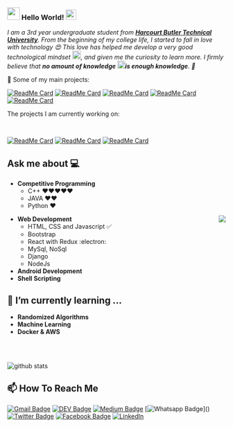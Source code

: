 ### <img src="https://github.com/Shiv-sharma-111/Shiv-sharma-111/blob/master/Assets/Hi.gif" width="29px"> Hello World!&nbsp;<img src="https://github.com/Shiv-sharma-111/Shiv-sharma-111/blob/master/Assets/Earth.gif" width="24px">

<em>I am a 3rd year undergraduate student from <a href="https://hbtu.ac.in/"><b> Harcourt Butler Technical University</b></a>. From the beginning of my college life, I started to fall in love with technology 😍 This love has helped me develop a very good technological mindset <img src="https://github.com/Shiv-sharma-111/Shiv-sharma-111/blob/master/Assets/PC.gif" height="20px"/>, and given me the curiosity to learn more. I firmly believe that **no amount of knowledge <img src="https://github.com/Shiv-sharma-111/Shiv-sharma-111/blob/master/Assets/Rocket.gif" height="18px">is enough knowledge**. 🧠</em>
<br>


🚀 Some of my main projects:

[![ReadMe Card](https://github-readme-stats.vercel.app/api/pin/?username=Shiv-sharma-111&repo=Customer-Management-Plateform)](https://github.com/Shiv-sharma-111/Customer-Management-Plateform)
[![ReadMe Card](https://github-readme-stats.vercel.app/api/pin/?username=Shiv-sharma-111&repo=Github-fetcher)](https://github.com/Shiv-sharma-111/Github-fetcher)
[![ReadMe Card](https://github-readme-stats.vercel.app/api/pin/?username=Shiv-sharma-111&repo=book-Record-Management)](https://github.com/Shiv-sharma-111/book-Record-Management)
[![ReadMe Card](https://github-readme-stats.vercel.app/api/pin/?username=Shiv-sharma-111&repo=Design-your-hero)](https://github.com/Shiv-sharma-111/Design-your-hero)
[![ReadMe Card](https://github-readme-stats.vercel.app/api/pin/?username=Shiv-sharma-111&repo=Calculator)](https://github.com/Shiv-sharma-111/Calculator)


<div><p>The projects I am currently working on: </p></div>
<br>

[![ReadMe Card](https://github-readme-stats.vercel.app/api/pin/?username=Shiv-sharma-111&repo=jubilant-sniffle)](https://github.com/Shiv-sharma-111/jubilant-sniffle)
[![ReadMe Card](https://github-readme-stats.vercel.app/api/pin/?username=Shiv-sharma-111&repo=Chrome-Extensions)](https://github.com/Shiv-sharma-111/Chrome-Extensions)
[![ReadMe Card](https://github-readme-stats.vercel.app/api/pin/?username=Shiv-sharma-111&repo=CodeChef-Contest)](https://github.com/Shiv-sharma-111/CodeChef-Contest)
<br />

## Ask me about :computer: 
- **Competitive Programming**
	- C++ ❤️❤️❤️❤️❤️
	- JAVA ❤️❤️
	- Python ❤️

<img align="right" src="https://github.com/Shiv-sharma-111/Shiv-sharma-111/blob/master/Assets/Developer.gif"/>

- **Web Development**
	- HTML, CSS and Javascript :white_check_mark:
	- Bootstrap
	- React with Redux :electron:
	- MySql, NoSql
  - Django
  - NodeJs  
- **Android Development**
- **Shell Scripting**

## 🌱 I’m currently learning ...
- **Randomized Algorithms**
- **Machine Learning**
- **Docker & AWS**
<br/>
  <br/>


![github stats](https://github-readme-stats.vercel.app/api?username=Shiv-sharma-111&show_icons=true)



## 📫 How To Reach Me
[![Gmail Badge](https://img.shields.io/badge/-Gmail-c14438?style=flat-square&logo=Gmail&logoColor=white&link=mailto:contato.weltonf@gmail.com)](mailto:contato.shivsharmavictory@gmail.com)
[![DEV Badge](https://img.shields.io/badge/-DEV.to-000?style=flat-square&logo=dev.to&logoColor=white&link=https://dev.to/weltonfelix)](https://dev.to/axshivam)
[![Medium Badge](https://img.shields.io/badge/-Medium-000?style=flat-square&logo=Medium&logoColor=white&&link=https://medium.com/@weltonfelix)](https://medium.com/@shivsharmavictory)
[![Whatsapp Badge](https://img.shields.io/badge/-Whatsapp-4CA143?style=flat-square&labelColor=4CA143&logo=whatsapp&logoColor=white&link=https://api.whatsapp.com/send?phone=5581984434580&text=Hi!)]()
[![Twitter Badge](https://img.shields.io/badge/-Twitter-1da1f2?style=flat-square&labelColor=1da1f2&logo=twitter&logoColor=white&link=https://www.twitter.com/_weltonfelix/)](https://www.twitter.com/axshivam/)
[![Facebook Badge](https://img.shields.io/badge/-Facebook-3b5998?style=flat-square&labelColor=3b5998&logo=facebook&logoColor=white&link=https://www.facebook.com/weltonpfelix/)](https://www.facebook.com/axshivam)
<a href="https://www.linkedin.com/in/axshivam" target="_blank"><img src="https://img.shields.io/badge/LinkedIn-%230077B5.svg?&style=flat-square&logo=linkedin&logoColor=white" alt="LinkedIn"></a>

